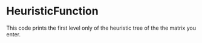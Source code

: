 # HeuristicFunction
This code prints the first level only of the heuristic tree of the the matrix you enter.
